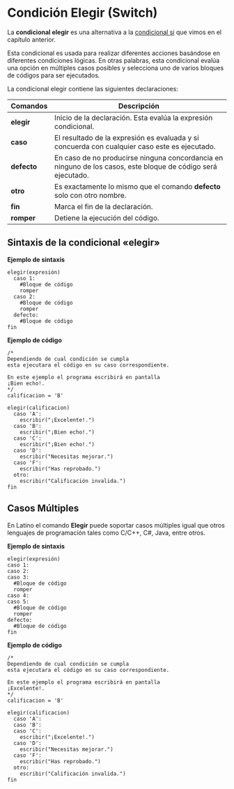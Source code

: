 # Condición Elegir (Switch)

La **condicional elegir** es una alternativa a la [condicional si](/docs/sintaxis/condicion-si) que vimos en el capítulo anterior.

Esta condicional es usada para realizar diferentes acciones basándose en diferentes condiciones lógicas. En otras palabras, esta condicional evalúa una opción en múltiples casos posibles y selecciona uno de varios bloques de códigos para ser ejecutados.

La condicional elegir contiene las siguientes declaraciones:

| Comandos    | Descripción                                                                                                  |
| ----------- | ------------------------------------------------------------------------------------------------------------ |
| **elegir**  | Inicio de la declaración. Esta evalúa la expresión condicional.                                              |
| **caso**    | El resultado de la expresión es evaluada y si concuerda con cualquier caso este es ejecutado.                |
| **defecto** | En caso de no producirse ninguna concordancia en ninguno de los casos, este bloque de código será ejecutado. |
| **otro**    | Es exactamente lo mismo que el comando **defecto** solo con otro nombre.                                     |
| **fin**     | Marca el fin de la declaración.                                                                              |
| **romper**  | Detiene la ejecución del código.                                                                             |

## Sintaxis de la condicional «elegir»

**Ejemplo de sintaxis**

```latino
elegir(expresión)
  caso 1:
    #Bloque de código
    romper
  caso 2:
    #Bloque de código
    romper
  defecto:
    #Bloque de código
fin
```

**Ejemplo de código**

```latino
/*
Dependiendo de cual condición se cumpla
esta ejecutara el código en su caso correspondiente.

En este ejemplo el programa escribirá en pantalla
¡Bien echo!.
*/
calificacion = 'B'

elegir(calificacion)
  caso 'A':
    escribir("¡Excelente!.")
  caso 'B':
    escribir("¡Bien echo!.")
  caso 'C':
    escribir("¡Bien echo!.")
  caso 'D':
    escribir("Necesitas mejorar.")
  caso 'F':
    escribir("Has reprobado.")
  otro:
    escribir("Calificación invalida.")
fin
```

## Casos Múltiples

En Latino el comando **Elegir** puede soportar casos múltiples igual que otros lenguajes de programación tales como C/C++, C#, Java, entre otros.

**Ejemplo de sintaxis**

```latino
elegir(expresión)
caso 1:
caso 2:
caso 3:
  #Bloque de código
  romper
caso 4:
caso 5:
  #Bloque de código
  romper
defecto:
  #Bloque de código
fin
```

**Ejemplo de código**

```latino
/*
Dependiendo de cual condición se cumpla
esta ejecutara el código en su caso correspondiente.

En este ejemplo el programa escribirá en pantalla
¡Excelente!.
*/
calificacion = 'B'

elegir(calificacion)
  caso 'A':
  caso 'B':
  caso 'C':
    escribir("¡Excelente!.")
  caso 'D':
    escribir("Necesitas mejorar.")
  caso 'F':
    escribir("Has reprobado.")
  otro:
    escribir("Calificación invalida.")
fin
```
